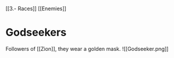 [[3.- Races]]
[[Enemies]]
# Godseekers
Followers of [[Zion]], they wear a golden mask.
![[Godseeker.png]]
